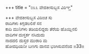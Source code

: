 +++
title = "೦೩೩ ವೇದಕೀಸುಬ್ಬಸ ವಿರಿಞ್ಚ"

+++
ವೇದಕೀಸುಬ್ಬಸ ವಿರಿಂಚ ಸು  
ರಾದಿಗಳು ಕಿಗ್ಗಡಲಲಿರೆ ಸನ  
ಕಾದಿ ಮುನಿಗಳು ತಡಿಯಲಿದ್ದರು ತೆರೆಯ ಹೊಯ್ಲಿನಲಿ  
ವಾದಿಗಳ ದುಸ್ತರ್ಕ ನಸಿದುದು  
ನಾದದಲಿ ದುಸ್ತರ ಮುರಾರಿ ಮ  
ಹೋದಧಿಯನೀ ಬಣಗು ದಾನವ ಭಂಗಿಸುವನೆಂದ     ॥33॥